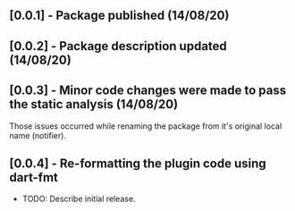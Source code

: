 ## [0.0.1] - Package published (14/08/20)
## [0.0.2] - Package description updated (14/08/20)
## [0.0.3] - Minor code changes were made to pass the static analysis (14/08/20)
Those issues occurred while renaming the package from it's original local name (notifier).
## [0.0.4] - Re-formatting the plugin code using dart-fmt
* TODO: Describe initial release.
